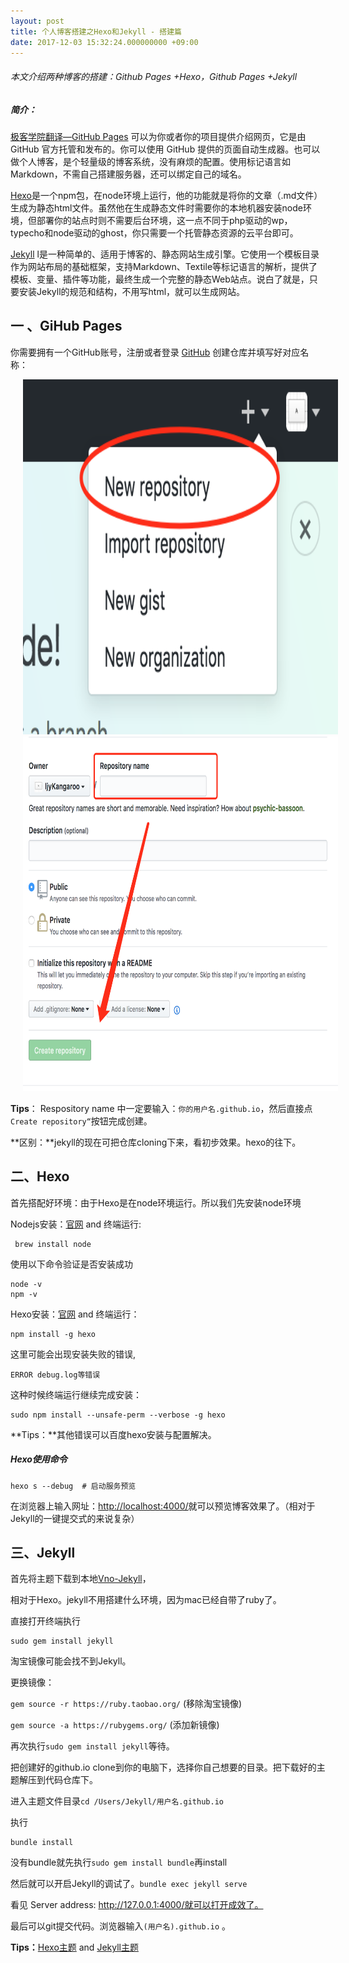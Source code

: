 ```yaml
---
layout: post
title: 个人博客搭建之Hexo和Jekyll - 搭建篇
date: 2017-12-03 15:32:24.000000000 +09:00
---
```


###### 本文介绍两种博客的搭建：Github Pages +Hexo，Github Pages +Jekyll

##### 简介：

[极客学院翻译—GitHub Pages](http://wiki.jikexueyuan.com/project/github-pages-basics/) 可以为你或者你的项目提供介绍网页，它是由 GitHub 官方托管和发布的。你可以使用 GitHub 
提供的页面自动生成器。也可以做个人博客，是个轻量级的博客系统，没有麻烦的配置。使用标记语言如Markdown，不需自己搭建服务器，还可以绑定自己的域名。

[Hexo](https://hexo.io/)是一个npm包，在node环境上运行，他的功能就是将你的文章（.md文件）生成为静态html文件。虽然他在生成静态文件时需要你的本地机器安装node环境，但部署你的站点时则不需要后台环境，这一点不同于php驱动的wp，typecho和node驱动的ghost，你只需要一个托管静态资源的云平台即可。

[Jekyll](http://jekyllcn.com/) l是一种简单的、适用于博客的、静态网站生成引擎。它使用一个模板目录作为网站布局的基础框架，支持Markdown、Textile等标记语言的解析，提供了模板、变量、插件等功能，最终生成一个完整的静态Web站点。说白了就是，只要安装Jekyll的规范和结构，不用写html，就可以生成网站。

## 一 、GiHub Pages

你需要拥有一个GitHub账号，注册或者登录 [GitHub](https://github.com)
创建仓库并填写好对应名称：

<img src="./image/1.png" height="568" hspace="20">

<img src="./image/2.png" height="568" hspace="20">

**Tips**： Respository name 中一定要输入：`你的用户名.github.io`，然后直接点 `Create repository“`按钮完成创建。

**区别：**jekyll的现在可把仓库cloning下来，看初步效果。hexo的往下。

## 二、Hexo

首先搭配好环境：由于Hexo是在node环境运行。所以我们先安装node环境

Nodejs安装：[官网](https://nodejs.org/en/download/) and 终端运行:

```shell
 brew install node
```

使用以下命令验证是否安装成功

```shell
node -v
npm -v
```

Hexo安装：[官网](https://hexo.io/) and 终端运行：

```shell
npm install -g hexo
```

这里可能会出现安装失败的错误,

```
ERROR debug.log等错误
```

这种时候终端运行继续完成安装：

```shell
sudo npm install --unsafe-perm --verbose -g hexo
```

**Tips：**其他错误可以百度hexo安装与配置解决。

##### Hexo使用命令

```shell
hexo s --debug  # 启动服务预览
```
在浏览器上输入网址：[http://localhost:4000/](http://localhost:4000/)就可以预览博客效果了。（相对于Jekyll的一键提交式的来说复杂）

## 三、Jekyll

首先将主题下载到本地[Vno-Jekyll](https://github.com/onevcat/vno-jekyll)，

相对于Hexo。jekyll不用搭建什么环境，因为mac已经自带了ruby了。

直接打开终端执行	

```shell
sudo gem install jekyll
```

淘宝镜像可能会找不到Jekyll。

更换镜像：

`gem source -r https://ruby.taobao.org/`  (移除淘宝镜像)

`gem source -a https://rubygems.org/`  (添加新镜像)

再次执行`sudo gem install jekyll`等待。

把创建好的github.io clone到你的电脑下，选择你自己想要的目录。把下载好的主题解压到代码仓库下。

进入主题文件目录`cd /Users/Jekyll/用户名.github.io`

执行
```shell
bundle install
```

没有bundle就先执行`sudo gem install bundle`再install

然后就可以开启Jekyll的调试了。`bundle exec jekyll serve`

看见  Server address: http://127.0.0.1:4000/就可以打开成效了。

最后可以git提交代码。浏览器输入`(用户名).github.io` 。

**Tips：**[Hexo主题](https://hexo.io/themes/)   and   [Jekyll主题](http://jekyllthemes.org/)